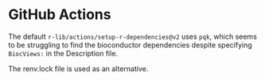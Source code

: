 # GitHub Actions
The default `r-lib/actions/setup-r-dependencies@v2` uses `pqk`, which seems to be struggling to find the bioconductor dependencies despite specifying `BiocViews:` in the Description file.

The renv.lock file is used as an alternative.
